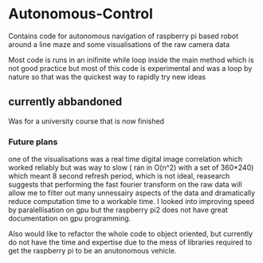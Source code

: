 # Autonomous-Control
Contains code for autonomous navigation of raspberry pi based robot around a line maze and some visualisations of the raw camera data 

Most code is runs in an inifinite while loop inside the main method which is not good practice but most of this code is experimental and was a loop by nature so that was the quickest way to rapidly try new ideas

## currently abbandoned
Was for a university course that is now finished

### Future plans
one of the visualisations was a real time digital image correlation which worked reliably but was way to slow ( ran in O(n^2) with a set of 360*240) which meant 8 second refresh period, which is not ideal, reasearch suggests that performing the fast fourier transform on the raw data will allow me to filter out many unnessairy aspects of the data and dramatically reduce computation time to a workable time.  I looked into improving speed by paralellisation on gpu but the raspberry pi2 does not have great documentation on gpu programming.

Also would like to refactor the whole code to object oriented, but currently do not have the time and expertise due to the mess of libraries required to get the raspberry pi to be an anutonomous vehicle.
